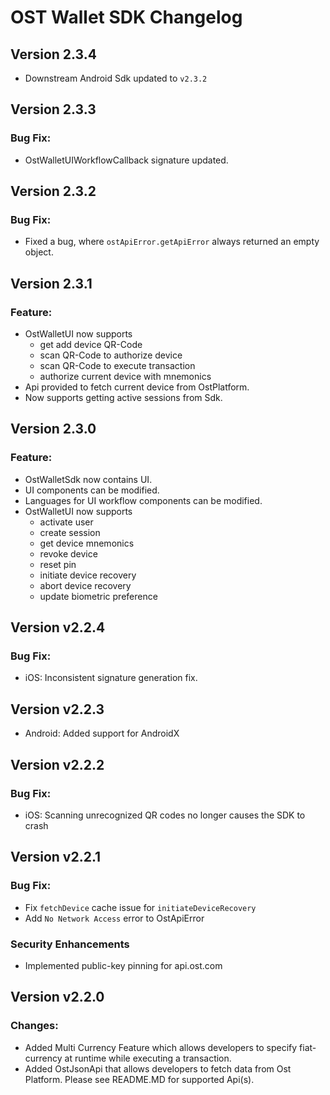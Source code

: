 # OST Wallet SDK Changelog

## Version 2.3.4
* Downstream Android Sdk updated to `v2.3.2`

## Version 2.3.3
### Bug Fix:
* OstWalletUIWorkflowCallback signature updated.

## Version 2.3.2
### Bug Fix:
* Fixed a bug, where `ostApiError.getApiError` always returned an empty object.

## Version 2.3.1
### Feature:
* OstWalletUI now supports
    - get add device QR-Code
    - scan QR-Code to authorize device
    - scan QR-Code to execute transaction
    - authorize current device with mnemonics
* Api provided to fetch current device from OstPlatform.
* Now supports getting active sessions from Sdk.

## Version 2.3.0
### Feature:
* OstWalletSdk now contains UI.
* UI components can be modified.
* Languages for UI workflow components can be modified.
* OstWalletUI now supports
    - activate user
    - create session
    - get device mnemonics
    - revoke device
    - reset pin
    - initiate device recovery
    - abort device recovery
    - update biometric preference

## Version v2.2.4
### Bug Fix:
* iOS: Inconsistent signature generation fix.

## Version v2.2.3
* Android: Added support for AndroidX

## Version v2.2.2
### Bug Fix:
* iOS: Scanning unrecognized QR codes no longer causes the SDK to crash

## Version v2.2.1
### Bug Fix:
* Fix `fetchDevice` cache issue for `initiateDeviceRecovery`
* Add `No Network Access` error to OstApiError
### Security Enhancements
* Implemented public-key pinning for api.ost.com

## Version v2.2.0
### Changes: 
* Added Multi Currency Feature which allows developers to specify fiat-currency at runtime while executing a transaction.
* Added OstJsonApi that allows developers to fetch data from Ost Platform. Please see README.MD for supported Api(s).
